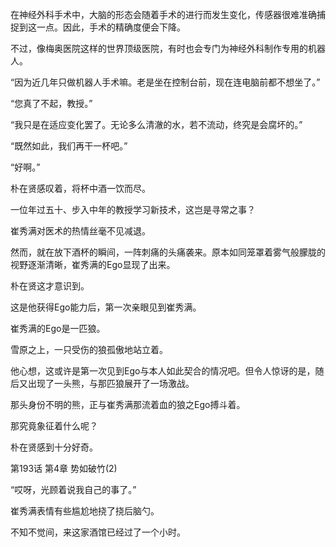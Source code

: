 在神经外科手术中，大脑的形态会随着手术的进行而发生变化，传感器很难准确捕捉到这一点。因此，手术的精确度便会下降。

不过，像梅奥医院这样的世界顶级医院，有时也会专门为神经外科制作专用的机器人。

“因为近几年只做机器人手术嘛。老是坐在控制台前，现在连电脑前都不想坐了。”

“您真了不起，教授。”

“我只是在适应变化罢了。无论多么清澈的水，若不流动，终究是会腐坏的。”

“既然如此，我们再干一杯吧。”

“好啊。”

朴在贤感叹着，将杯中酒一饮而尽。

一位年过五十、步入中年的教授学习新技术，这岂是寻常之事？

崔秀满对医术的热情丝毫不见减退。

然而，就在放下酒杯的瞬间，一阵刺痛的头痛袭来。原本如同笼罩着雾气般朦胧的视野逐渐清晰，崔秀满的Ego显现了出来。

朴在贤这才意识到。

这是他获得Ego能力后，第一次亲眼见到崔秀满。

崔秀满的Ego是一匹狼。

雪原之上，一只受伤的狼孤傲地站立着。

他心想，这或许是第一次见到Ego与本人如此契合的情况吧。但令人惊讶的是，随后又出现了一头熊，与那匹狼展开了一场激战。

那头身份不明的熊，正与崔秀满那流着血的狼之Ego搏斗着。

那究竟象征着什么呢？

朴在贤感到十分好奇。

第193话 第4章 势如破竹(2)

“哎呀，光顾着说我自己的事了。”

崔秀满表情有些尴尬地挠了挠后脑勺。

不知不觉间，来这家酒馆已经过了一个小时。
